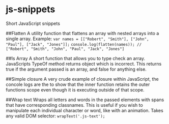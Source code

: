 # js-snippets
Short JavaScript snippets

##Flatten
A utility function that flattens an array with nested arrays into a single array.
Example:
  `var names = [["Robert", "Smith"], ["John", "Paul"], ["Jack", "Jones"]];`
  `console.log(flatten(names)); // ["Robert", "Smith", "John", "Paul", "Jack", "Jones"] `

##Is Array
A short function that allows you to type check an array.  JavaScripts TypeOf method returns object which is incorrect.
This returns true if the argument passed is an array, and false for anything else.

##Simple closure
A very crude example of closure within JavaScript, the concole logs are the to show that the inner function retains the outer functions scope even though it is executing outside of that scope.

##Wrap text
Wraps all letters and words in the passed elements with spans that have corresponding classnames.
This is useful if you wish to manipulate each individual character or word, like with an animation.
Takes any valid DOM selector:
`wrapText('.js-text');`
